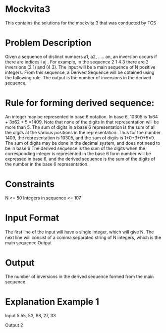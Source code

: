 # Mockvita3
This contains the solutions for the mockvita 3 that was conducted by TCS

Problem Description
=====================

Given a sequence of distinct numbers a1, a2, ….. an, an inversion occurs if there are indices i<j such that ai > aj .
For example, in the sequence 2 1 4 3 there are 2 inversions (2 1) and (4 3).
The input will be a main sequence of N positive integers. From this sequence, a Derived Sequence will be obtained using the following rule. The output is the number of inversions in the derived sequence.
  
Rule for forming derived sequence:
===================================
An integer may be represented in base 6 notation. In base 6, 10305 is 1x64 + 3x62 + 5 =1409. Note that none of the digits in that representation will be more than 5.
The sum of digits in a base 6 representation is the sum of all the digits at the various positions in the representation. Thus for the number 1409, the representation is 10305, and the sum of digits is 1+0+3+0+5=9. The sum of digits may be done in the decimal system, and does not need to be in base 6
The derived sequence is the sum of the digits when the corresponding integer is represented in the base 6 form number will be expressed in base 6, and the derived sequence is the sum of the digits of the number in the base 6 representation.

Constraints
============
N <= 50
Integers in sequence <= 107 

Input Format
=============
The ﬁrst line of the input will have a single integer, which will give N.
The next line will consist of a comma separated string of N integers, which is the main sequence Output

Output
=======
The number of inversions in the derived sequence formed from the main sequence.
 
Explanation Example 1
=====================
Input
5
55, 53, 88, 27, 33

Output
2

